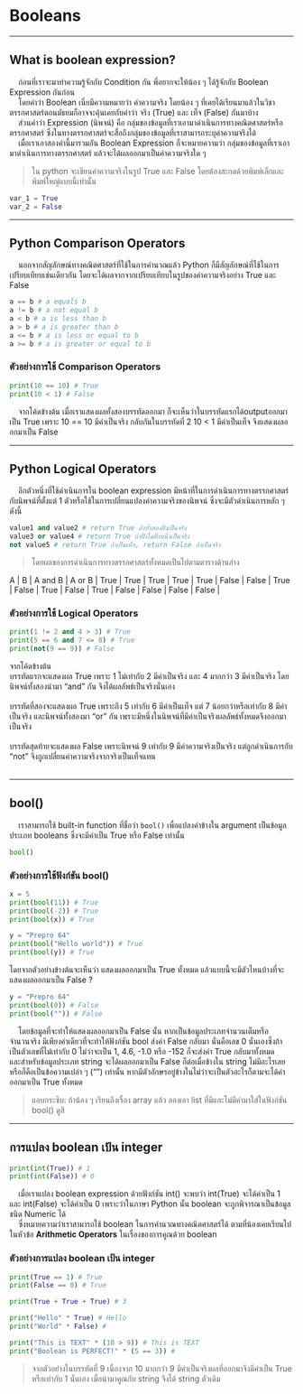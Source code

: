 # Booleans

---

## What is boolean expression?
&nbsp;&nbsp;&nbsp;&nbsp;ก่อนที่เราจะมาทำความรู้จักกับ Condition กัน พี่อยากจะให้น้อง ๆ ได้รู้จักกับ Boolean Expression กันก่อน<br>
&nbsp;&nbsp;&nbsp;&nbsp;โดยคำว่า Boolean เนี่ยมีความหมายว่า ค่าความจริง  โดยน้อง ๆ ที่เคยได้เรียนมาแล้วในวิชาตรรกศาสตร์ตอนมัธยมก็อาจจะคุ้นเคยกับคำว่า จริง (True) และ เท็จ (False) กันมาบ้าง<br>
&nbsp;&nbsp;&nbsp;&nbsp;ส่วนคำว่า Expression (นิพจน์) คือ กลุ่มของข้อมูลที่เราเอามาดำเนินการทางคณิตศาสตร์หรือตรรกศาสตร์ ซึ่งในทางตรรกศาสตร์จะสื่อถึงกลุ่มของข้อมูลที่เราสามารถระบุค่าความจริงได้<br> 
&nbsp;&nbsp;&nbsp;&nbsp;เมื่อเราเอาสองคำนี้มารวมกัน Boolean Expression ก็จะหมายความว่า กลุ่มของข้อมูลที่เราเอามาดำเนินการทางตรรกศาสตร์ แล้วจะได้ผลออกมาเป็นค่าความจริงใด ๆ<br>

> ใน python จะเขียนค่าความจริงในรูป True และ False โดยต้องสะกดด้วยพิมพ์เล็กและพิมพ์ใหญ่แบบนี้เท่านั้น

```python
var_1 = True
var_2 = False
```

---

## Python Comparison Operators
&nbsp;&nbsp;&nbsp;&nbsp;นอกจากสัญลักษณ์ทางคณิตศาสตร์ที่ใช้ในการคำนวณแล้ว Python ก็มีสัญลักษณ์ที่ใช้ในการเปรียบเทียบเช่นเดียวกัน โดยจะได้ผลจากจากเปรียบเทียบในรูปของค่าความจริงอย่าง True และ False

```python
a == b # a equals b
a != b # a not equal b
a < b # a is less than b
a > b # a is greater than b
a <= b # a is less or equal to b
a >= b # a is greater or equal to b
```

### ตัวอย่างการใช้ Comparison Operators

```python
print(10 == 10) # True
print(10 < 1) # False
```

&nbsp;&nbsp;&nbsp;&nbsp;จากโค้ดข้างต้น เมื่อเราแสดงผลทั้งสองบรรทัดออกมา ก็จะเห็นว่าในบรรทัดแรกได้outputออกมาเป็น True เพราะ 10 == 10 มีค่าเป็นจริง กลับกันในบรรทัดที่ 2  10 < 1 มีค่าเป็นเท็จ จึงแสดงผลออกมาเป็น False

---

## Python Logical Operators
&nbsp;&nbsp;&nbsp;&nbsp;อีกตัวหนึ่งที่ใช้ดำเนินการใน boolean expression มีหน้าที่ในการดำเนินการทางตรรกศาสตร์กับนิพจน์ที่ตั้งแต่ 1 ตัวหรือใช้ในการเปลี่ยนแปลงค่าความจริงของนิพจน์ ซึ่งจะมีตัวดำเนินการหลัก ๆ ดังนี้

```python
value1 and value2 # return True ถ้าทั้งสองฝั่งเป็นจริง
value3 or value4 # return True ถ้าฝั่งใดฝั่งหนึ่งเป็นจริง
not value5 # return True ถ้าเป็นเท็จ, return False ถ้าเป็นจริง
```

> โดยผลของการดำเนินการทางตรรกศาสตร์ทั้งหมดเป็นไปตามตารางด้านล่าง

A | B | A and B | A or B |
True | True | True | True |
True | False | False | True |
False | True | False | True |
False | False | False | False |





### ตัวอย่างการใช้ Logical Operators

```python
print(1 != 2 and 4 > 3) # True
print(5 == 6 and 7 <= 8) # True
print(not(9 == 9)) # False
```

จากโค้ดข้างต้น<br>
บรรทัดแรกจะแสดงผล True เพราะ 1 ไม่เท่ากับ 2 มีค่าเป็นจริง และ 4 มากกว่า 3 มีค่าเป็นจริง โดยนิพจน์ทั้งสองนำมา “and” กัน จึงได้ผลลัพธ์เป็นจริงนั่นเอง<br>
<br>
บรรทัดที่สองจะแสดงผล True เพราะถึง 5 เท่ากับ 6 มีค่าเป็นเท็จ แต่ 7 น้อยกว่าหรือเท่ากับ  8 มีค่าเป็นจริง และนิพจน์ทั้งสองมา “or” กัน เพราะมีหนึ่งในนิพจน์ที่มีค่าเป็นจริงผลลัพธ์ทั้งหมดจึงออกมาเป็นจริง<br>
<br>
บรรทัดสุดท้ายจะแสดงผล False เพราะนิพจน์ 9 เท่ากับ 9 มีค่าความจริงเป็นจริง แต่ถูกดำเนินการกับ “not” จึงถูกเปลี่ยนค่าความจริงจากจริงเป็นเท็จแทน<br>
<br>

---

## bool()

&nbsp;&nbsp;&nbsp;&nbsp;เราสามารถใช้ built-in function ที่ชื่อว่า ```bool()``` เพื่อแปลงค่าข้างใน argument เป็นข้อมูลประเภท booleans ซึ่งจะมีค่าเป็น True หรือ False เท่านั้น

```python
bool()
```

### ตัวอย่างการใช้ฟังก์ชัน bool()

```python
x = 5
print(bool(11)) # True
print(bool(-2)) # True
print(bool(x)) # True
```

```python
y = "Prepro 64"
print(bool("Hello world")) # True
print(bool(y)) # True
```

โดยจากตัวอย่างข้างต้นจะเห็นว่า แสดงผลออกมาเป็น True ทั้งหมด แล้วแบบนี้จะมีตัวไหนบ้างที่จะแสดงผลออกมาเป็น False ?

```python
y = "Prepro 64"
print(bool(0)) # False
print(bool("")) # False
```

&nbsp;&nbsp;&nbsp;&nbsp;โดยข้อมูลที่จะทำให้แสดงผลออกมาเป็น False นั้น หากเป็นข้อมูลประเภทจำนวนเต็มหรือจำนวนจริง มีเพียงค่าเดียวที่จะทำให้ฟังก์ชัน bool ส่งค่า False กลับมา นั่นคือเลข 0 นั่นเองซึ่งถ้าเป็นตัวเลขที่ไม่เท่ากับ 0 ไม่ว่าจะเป็น 1, 4.6, -1.0 หรือ -152 ก็จะส่งค่า True กลับมาทั้งหมด<br>
และสำหรับข้อมูลประเภท string จะได้ผลออกมาเป็น False ก็ต่อเมื่อข้างใน string ไม่มีอะไรเลยหรือก็คือเป็นข้อความเปล่า ๆ (“”) เท่านั้น หากมีตัวอักษรอยู่ข้างในไม่ว่าจะเป็นตัวอะไรก็ตามจะได้ค่าออกมาเป็น True ทั้งหมด<br>

> แอบกระซิบ: ถ้าน้อง ๆ เรียนถึงเรื่อง array แล้ว ลองเอา list ที่มีและไม่มีค่ามาใส่ในฟังก์ชัน bool() ดูสิ

---

## การแปลง boolean เป้น integer

```python
print(int(True)) # 1
print(int(False)) # 0
```

&nbsp;&nbsp;&nbsp;&nbsp;เมื่อเราแปลง boolean expression ด้วยฟังก์ชัน int() จะพบว่า int(True) จะได้ค่าเป็น 1 และ int(False) จะได้ค่าเป็น 0 เพราะว่าในภาษา Python นั้น boolean จะถูกพิจารณาเป็นข้อมูลชนิด Numeric ได้ <br>
&nbsp;&nbsp;&nbsp;&nbsp;ซึ่งหมายความว่าเราสามารถใช้ boolean ในการคำนวณทางคณิตศาสตร์ได้ ตามที่น้องเคยเรียนไปในหัวข้อ **Arithmetic Operators** ในเรื่องของการคูณด้วย boolean

### ตัวอย่างการแปลง boolean เป้น integer

```python
print(True == 1) # True 
print(False == 0) # True

print(True + True + True) # 3

print("Hello" * True) # Hello 
print("World" * False) #

print("This is TEXT" * (10 > 9)) # This is TEXT
print("Boolean is PERFECT!" * (5 == 3)) #
```

> จากตัวอย่างในบรรทัดที่ 9 เนื่องจาก 10 มากกว่า 9 มีค่าเป็นจริงผลที่ออกมาจึงมีค่าเป็น True หรือเท่ากับ 1 นั่นเอง เมื่อนำมาคูณกับ string จึงได้ string ตัวเดิม
